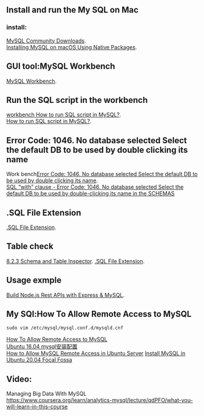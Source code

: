 
## Install and run the My SQL on Mac

### install:
[ MySQL Community Downloads](https://dev.mysql.com/downloads/mysql/).  
[Installing MySQL on macOS Using Native Packages](https://dev.mysql.com/doc/refman/5.7/en/macos-installation-pkg.html).   

## GUI tool:MySQL Workbench
[MySQL Workbench](https://dev.mysql.com/downloads/workbench/).  

## Run the SQL script in the workbench
[workbench How to run SQL script in MySQL?](https://www.tutorialspoint.com/how-to-run-sql-script-in-mysql).   
[How to run SQL script in MySQL?](https://stackoverflow.com/questions/8940230/how-to-run-sql-script-in-mysql). 

## Error Code: 1046. No database selected Select the default DB to be used by double clicking its name
Work bench[Error Code: 1046. No database selected Select the default DB to be used by double clicking its name](https://www.programmersought.com/article/26507710508/).  
[SQL “with” clause - Error Code: 1046. No database selected Select the default DB to be used by double-clicking its name in the SCHEMAS](https://stackoverflow.com/questions/51791618/sql-with-clause-error-code-1046-no-database-selected-select-the-default-db)

## .SQL File Extension
[.SQL File Extension](https://fileinfo.com/extension/sql).  

## Table check
[8.2.3 Schema and Table Inspector](https://dev.mysql.com/doc/workbench/en/wb-develop-object-management-inspector.html). 
[.SQL File Extension](https://fileinfo.com/extension/sql).   

## Usage exmple
[Build Node.js Rest APIs with Express & MySQL](https://bezkoder.com/node-js-rest-api-express-mysql/#Configure_038_Connect_to_MySQL_database).   

## My SQl:How To Allow Remote Access to MySQL
```
sudo vim /etc/mysql/mysql.conf.d/mysqld.cnf
```
[How To Allow Remote Access to MySQL](https://www.digitalocean.com/community/tutorials/how-to-allow-remote-access-to-mysql)  
[Ubuntu 16.04 mysql安装配置](https://www.jianshu.com/p/3111290b87f4)  
[How to Allow MySQL Remote Access in Ubuntu Server](https://www.configserverfirewall.com/ubuntu-linux/enable-mysql-remote-access-ubuntu/#:~:text=Enable%20MySQL%20Server%20Remote%20Connection%20in%20Ubuntu&text=To%20enable%20remote%20connections%20to,d%2Fmysqld.https://www.configserverfirewall.com/ubuntu-linux/enable-mysql-remote-access-ubuntu/#:~:text=Enable%20MySQL%20Server%20Remote%20Connection%20in%20Ubuntu&text=To%20enable%20remote%20connections%20to,d%2Fmysqld.)
[Install MySQL in Ubuntu 20.04 Focal Fossa](http://www.alessioligabue.it/blog/installare-mysql-in-ubuntu-focal-fossahttp://www.alessioligabue.it/blog/installare-mysql-in-ubuntu-focal-fossa)   


## Video:
Managing Big Data With MySQL
<br>https://www.coursera.org/learn/analytics-mysql/lecture/qdPFO/what-you-will-learn-in-this-course
